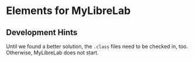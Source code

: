 # Elements for MyLibreLab

## Development Hints

Until we found a better solution, the `.class` files need to be checked in, too.
Otherwise, MyLibreLab does not start.
